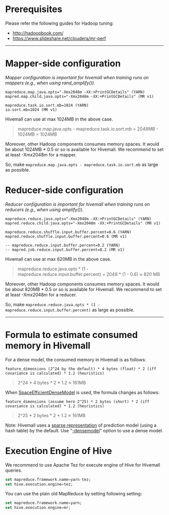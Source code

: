 <!--
  Licensed to the Apache Software Foundation (ASF) under one
  or more contributor license agreements.  See the NOTICE file
  distributed with this work for additional information
  regarding copyright ownership.  The ASF licenses this file
  to you under the Apache License, Version 2.0 (the
  "License"); you may not use this file except in compliance
  with the License.  You may obtain a copy of the License at

    http://www.apache.org/licenses/LICENSE-2.0

  Unless required by applicable law or agreed to in writing,
  software distributed under the License is distributed on an
  "AS IS" BASIS, WITHOUT WARRANTIES OR CONDITIONS OF ANY
  KIND, either express or implied.  See the License for the
  specific language governing permissions and limitations
  under the License.
-->

<!-- toc -->
        
# Prerequisites 

Please refer the following guides for Hadoop tuning:

* http://hadoopbook.com/
* https://www.slideshare.net/cloudera/mr-perf

---
# Mapper-side configuration
_Mapper configuration is important for hivemall when training runs on mappers (e.g., when using rand_amplify())._

```
mapreduce.map.java.opts="-Xmx2048m -XX:+PrintGCDetails" (YARN)
mapred.map.child.java.opts="-Xmx2048m -XX:+PrintGCDetails" (MR v1)

mapreduce.task.io.sort.mb=1024 (YARN)
io.sort.mb=1024 (MR v1)
```

Hivemall can use at max 1024MB in the above case.
> mapreduce.map.java.opts - mapreduce.task.io.sort.mb = 2048MB - 1024MB = 1024MB

Moreover, other Hadoop components consumes memory spaces. It would be about 1024MB * 0.5 or so is available for Hivemall. We recommend to set at least -Xmx2048m for a mapper.
 
So, make `mapreduce.map.java.opts - mapreduce.task.io.sort.mb` as large as possible.

# Reducer-side configuration
_Reducer configuration is important for hivemall when training runs on reducers (e.g., when using amplify())._

```
mapreduce.reduce.java.opts="-Xmx2048m -XX:+PrintGCDetails" (YARN)
mapred.reduce.child.java.opts="-Xmx2048m -XX:+PrintGCDetails" (MR v1)

mapreduce.reduce.shuffle.input.buffer.percent=0.6 (YARN)
mapred.reduce.shuffle.input.buffer.percent=0.6 (MR v1)

-- mapreduce.reduce.input.buffer.percent=0.2 (YARN)
-- mapred.job.reduce.input.buffer.percent=0.2 (MR v1)
```

Hivemall can use at max 820MB in the above case.
> mapreduce.reduce.java.opts * (1 - mapreduce.reduce.input.buffer.percent) = 2048 * (1 - 0.6) ≈ 820 MB

Moreover, other Hadoop components consumes memory spaces. It would be about 820MB * 0.5 or so is available for Hivemall. We recommend to set at least -Xmx2048m for a reducer.

So, make `mapreduce.reduce.java.opts * (1 - mapreduce.reduce.input.buffer.percent)` as large as possible.

---
# Formula to estimate consumed memory in Hivemall

For a dense model, the consumed memory in Hivemall is as follows:
```
feature_dimensions (2^24 by the default) * 4 bytes (float) * 2 (iff covariance is calculated) * 1.2 (heuristics)
```
> 2^24 * 4 bytes * 2 * 1.2 ≈ 161MB

When [SpaceEfficientDenseModel](https://github.com/apache/incubator-hivemall/blob/master/src/main/java/hivemall/io/SpaceEfficientDenseModel.java) is used, the formula changes as follows:
```
feature_dimensions (assume here 2^25) * 2 bytes (short) * 2 (iff covariance is calculated) * 1.2 (heuristics)
```
> 2^25 * 2 bytes * 2 * 1.2 ≈ 161MB

Note: Hivemall uses a [sparse representation](https://github.com/apache/incubator-hivemall/blob/master/src/main/java/hivemall/io/SparseModel.java) of prediction model (using a hash table) by the default. Use "[-densemodel](https://github.com/apache/incubator-hivemall/blob/master/src/main/java/hivemall/LearnerBaseUDTF.java#L87)" option to use a dense model.

# Execution Engine of Hive

We recommend to use Apache Tez for execute engine of Hive for Hivemall queries.

```sql
set mapreduce.framework.name=yarn-tez;
set hive.execution.engine=tez;
```

You can use the plain old MapReduce by setting following setting:

```sql
set mapreduce.framework.name=yarn;
set hive.execution.engine=mr;
```
